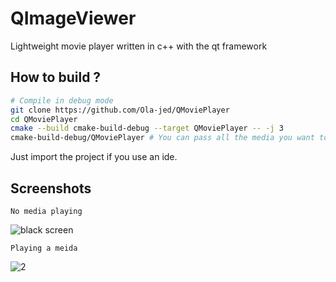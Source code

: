 # QImageViewer

Lightweight movie player written in c++ with the qt framework

## How to build ?

```bash
# Compile in debug mode
git clone https://github.com/Ola-jed/QMoviePlayer
cd QMoviePlayer
cmake --build cmake-build-debug --target QMoviePlayer -- -j 3
cmake-build-debug/QMoviePlayer # You can pass all the media you want to play
```

Just import the project if you use an ide.

## Screenshots
    No media playing
![black screen](https://user-images.githubusercontent.com/66482155/114758002-660eed00-9d54-11eb-90a5-4abd5b673535.png)


    Playing a meida
![2](https://user-images.githubusercontent.com/66482155/114758059-74f59f80-9d54-11eb-8ee0-9091c6aa646b.png)

